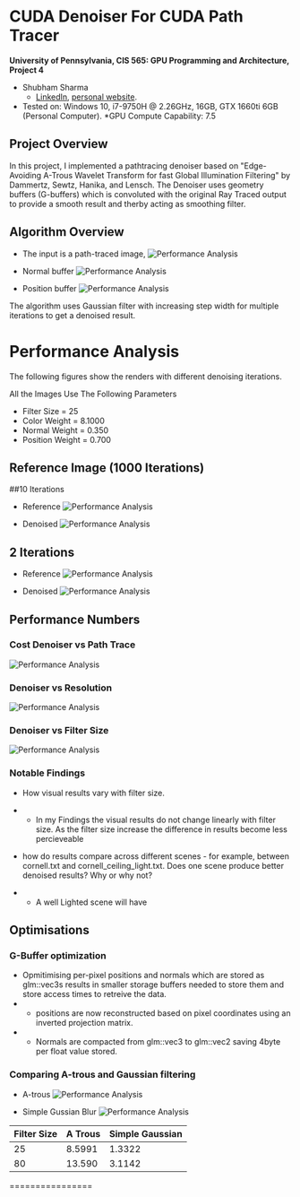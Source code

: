 CUDA Denoiser For CUDA Path Tracer
================

**University of Pennsylvania, CIS 565: GPU Programming and Architecture, Project 4**

* Shubham Sharma
  * [LinkedIn](www.linkedin.com/in/codeshubham), [personal website](https://shubhvr.com/).
* Tested on: Windows 10, i7-9750H @ 2.26GHz, 16GB, GTX 1660ti 6GB (Personal Computer).
*GPU Compute Capability: 7.5


## Project Overview
In this project, I implemented a pathtracing denoiser based on "Edge-Avoiding A-Trous Wavelet Transform for fast Global Illumination Filtering" by Dammertz, Sewtz, Hanika, and Lensch. The Denoiser uses geometry buffers (G-buffers) which is convoluted with the original Ray Traced output to provide a smooth result  and therby acting as smoothing filter.

## Algorithm Overview
- The input is a path-traced image,
![Performance  Analysis](img/Outputs/10iter.PNG)

- Normal buffer 
![Performance  Analysis](img/normals.png)

- Position buffer
![Performance  Analysis](img/positions.png)

The algorithm uses Gaussian filter with increasing step width for multiple iterations to get a denoised result.

# Performance Analysis
The following figures show the renders with different denoising iterations.

All the Images Use The Following Parameters 
- Filter Size = 25
- Color Weight = 8.1000
- Normal Weight = 0.350
- Position Weight = 0.700

## Reference Image (1000 Iterations) 
 
##10 Iterations 
- Reference
![Performance  Analysis](img/Outputs/10iter.PNG)

- Denoised
![Performance  Analysis](img/Outputs/denoised.PNG)

## 2 Iterations
- Reference
![Performance  Analysis](img/Outputs/2iter.PNG)

- Denoised
![Performance  Analysis](img/Outputs/denoised2.PNG)

## Performance Numbers

### Cost Denoiser vs Path Trace
![Performance  Analysis](img/Outputs/PathTracerandDenoiser.png)

### Denoiser vs Resolution
![Performance  Analysis](img/Outputs/DenoiseTimevsResolution.png)

### Denoiser vs Filter Size
![Performance  Analysis](img/Outputs/DenoiseTimevsFilterSize.png)

### Notable Findings
- How visual results vary with filter size.
-   - In my Findings the visual results do not change linearly with filter size. As the filter size increase the difference in results become less percieveable 

- how do results compare across different scenes - for example, between cornell.txt and cornell_ceiling_light.txt. Does one scene produce better denoised results? Why or why not?
- - A well Lighted scene will have 


## Optimisations

### G-Buffer optimization
- Opmitimising per-pixel positions and normals which are stored as glm::vec3s results in smaller storage buffers needed to store them and store access times to retreive the data.
- - positions are now reconstructed based on pixel coordinates using an inverted projection matrix.
- - Normals are compacted from glm::vec3 to glm::vec2 saving 4byte per float value stored.


### Comparing A-trous and Gaussian filtering

- A-trous
![Performance  Analysis](img/Outputs/denoised.PNG)

- Simple Gussian Blur 
![Performance  Analysis](img/Outputs/Gaussian.PNG)

| Filter Size | A Trous   |  Simple Gaussian | 
|---|---|---|
| 25 |  8.5991	 |  1.3322 |
| 80 |  13.590	 | 3.1142  |

================
